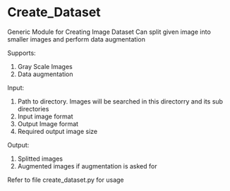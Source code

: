 # Create_Dataset
Generic Module for Creating Image Dataset
Can split  given image into smaller images and perform data augmentation

Supports:
1) Gray Scale Images
2) Data augmentation

Input:
1) Path to directory. Images will be searched in this directorry and its sub directories
2) Input image format
3) Output Image format
4) Required output image size

Output:
1) Splitted images
2) Augmented images if augmentation is asked for

Refer to file create_dataset.py for usage
